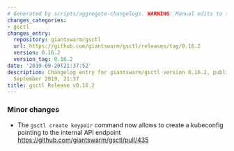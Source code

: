 ```yaml
---
# Generated by scripts/aggregate-changelogs. WARNING: Manual edits to this files will be overwritten.
changes_categories:
- gsctl
changes_entry:
  repository: giantswarm/gsctl
  url: https://github.com/giantswarm/gsctl/releases/tag/0.16.2
  version: 0.16.2
  version_tag: 0.16.2
date: '2019-09-20T21:37:52'
description: Changelog entry for giantswarm/gsctl version 0.16.2, published on 20
  September 2019, 21:37
title: gsctl Release v0.16.2
---
```


### Minor changes

- The `gsctl create keypair` command now allows to create a kubeconfig pointing to the internal API endpoint https://github.com/giantswarm/gsctl/pull/435
